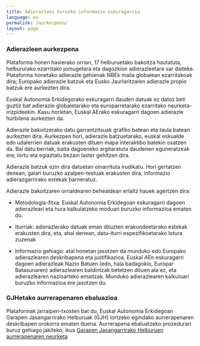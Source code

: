 ```yaml
---
title: Adierazleei buruzko informazio eskuragarria
language: eu
permalink: /aurkezpena/
layout: page
---
```


### Adierazleen aurkezpena

Plataforma honen hasierako orrian, 17 helburuetako bakoitza hautatuta, helbururako ezarritako jomugetara eta dagozkion adierazleetara sar daiteke. 
Plataforma honetako adierazle gehienak NBEk maila globalean ezarritakoak dira; Europako adierazle batzuk eta Eusko Jaurlaritzaren adierazle propio batzuk ere aurkezten dira. 

Euskal Autonomia Erkidegorako eskuragarri dauden datuak ez datoz beti guztiz bat adierazle globaletarako eta europarretarako ezarritako neurketa-irizpideekin. Kasu horietan, Euskal AErako eskuragarri dagoen adierazle hurbilena aurkezten da. 

Adierazle bakoitzerako datu garrantzitsuak grafiko batean eta taula batean aurkezten dira. Aurkezpen hori, adierazle batzuetarako, euskal eskualde edo udalerrien datuak erakusten dituen mapa interaktibo batekin osatzen da. Bai datu berriak, baita dagoeneko argitaratuta daudenen eguneratzeak ere, lortu eta egiaztatu bezain laster gehitzen dira. 

Adierazle batzuk ezin dira datuetan oinarrituta irudikatu. Hori gertatzen denean, gaiari buruzko azalpen-testuak erakusten dira, informazio adierazgarrirako estekak barneratuz. 

Adierazle bakoitzaren orrialdearen behealdean erlaitz hauek agertzen dira:

-	Metodologia-fitxa: Euskal Autonomia Erkidegoan eskuragarri dagoen adierazleari eta hura kalkulatzeko moduari buruzko informazioa ematen du.
  
-	Iturriak: adierazlerako datuak eman dituzten erakundeetarako estekak erakusten dira, eta, ahal denean, datu-iturri espezifikoetarako lotura zuzenak
  
-	Informazio gehiago: atal honetan jasotzen da munduko edo Europako adierazlearen deskribapena eta justifikazioa, Euskal AEn eskuragarri dagoen adierazleak Nazio Batuen (edo, hala badagokio, Europar Batasunaren) adierazlearen baldintzak betetzen dituen ala ez, eta adierazlearen nazioarteko emaitzak. Munduko adierazlearen kalkuluari buruzko informazioa ere jasotzen du.

### GJHetako aurrerapenaren ebaluazioa

Plataformak jarraipen-txosten bat du, Euskal Autonomia Erkidegoan Garapen Jasangarrirako Helburuak (GJH) lortzeko egindako aurrerapenaren deskribapen orokorra ematen duena. Aurrerapena ebaluatzeko prozedurari buruz gehiago jakiteko, ikus [Garapen Jasangarrirako Helburuen aurrerapenaren neurketa](https://eustat-des.github.io/site/metodologia/)
